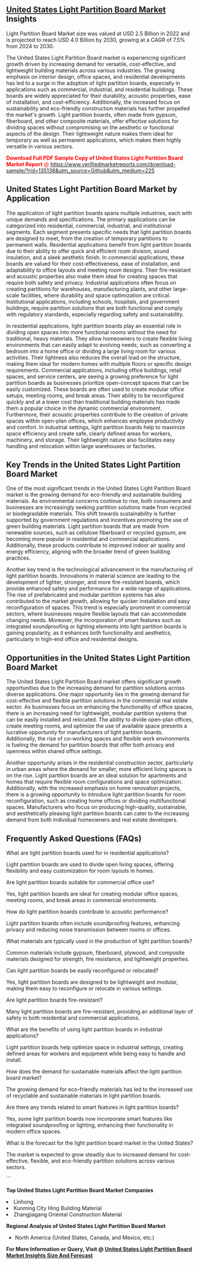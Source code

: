 <h2><a href="https://www.verifiedmarketreports.com/download-sample/?rid=135138&amp;utm_source=Github&amp;utm_medium=225" target="_blank">United States Light Partition Board Market</a> Insights</h2><p>Light Partition Board Market size was valued at USD 2.5 Billion in 2022 and is projected to reach USD 4.0 Billion by 2030, growing at a CAGR of 7.5% from 2024 to 2030.</p><p> <p>The United States Light Partition Board market is experiencing significant growth driven by increasing demand for versatile, cost-effective, and lightweight building materials across various industries. The growing emphasis on interior design, office spaces, and residential developments has led to a surge in the adoption of light partition boards, especially in applications such as commercial, industrial, and residential buildings. These boards are widely appreciated for their durability, acoustic properties, ease of installation, and cost-efficiency. Additionally, the increased focus on sustainability and eco-friendly construction materials has further propelled the market's growth. Light partition boards, often made from gypsum, fiberboard, and other composite materials, offer effective solutions for dividing spaces without compromising on the aesthetic or functional aspects of the design. Their lightweight nature makes them ideal for temporary as well as permanent applications, which makes them highly versatile in various sectors. <p><span class=""><span style="color: #ff0000;"><strong>Download Full PDF Sample Copy of United States Light Partition Board Market Report</strong> @ </span><a href="https://www.verifiedmarketreports.com/download-sample/?rid=135138&amp;utm_source=Github&amp;utm_medium=225" target="_blank">https://www.verifiedmarketreports.com/download-sample/?rid=135138&amp;utm_source=Github&amp;utm_medium=225</a></span></p></p> <h2>United States Light Partition Board Market by Application</h2> <p>The application of light partition boards spans multiple industries, each with unique demands and specifications. The primary applications can be categorized into residential, commercial, industrial, and institutional segments. Each segment presents specific needs that light partition boards are designed to meet, from the creation of temporary partitions to permanent walls. Residential applications benefit from light partition boards due to their ability to offer quick and efficient room division, sound insulation, and a sleek aesthetic finish. In commercial applications, these boards are valued for their cost-effectiveness, ease of installation, and adaptability to office layouts and meeting room designs. Their fire-resistant and acoustic properties also make them ideal for creating spaces that require both safety and privacy. Industrial applications often focus on creating partitions for warehouses, manufacturing plants, and other large-scale facilities, where durability and space optimization are critical. Institutional applications, including schools, hospitals, and government buildings, require partition solutions that are both functional and comply with regulatory standards, especially regarding safety and sustainability. <p>In residential applications, light partition boards play an essential role in dividing open spaces into more functional rooms without the need for traditional, heavy materials. They allow homeowners to create flexible living environments that can easily adapt to evolving needs, such as converting a bedroom into a home office or dividing a large living room for various activities. Their lightness also reduces the overall load on the structure, making them ideal for modern homes with multiple floors or specific design requirements. Commercial applications, including office buildings, retail spaces, and service centers, are seeing a growing preference for light partition boards as businesses prioritize open-concept spaces that can be easily customized. These boards are often used to create modular office setups, meeting rooms, and break areas. Their ability to be reconfigured quickly and at a lower cost than traditional building materials has made them a popular choice in the dynamic commercial environment. Furthermore, their acoustic properties contribute to the creation of private spaces within open-plan offices, which enhances employee productivity and comfort. In industrial settings, light partition boards help to maximize space efficiency and create safe, clearly defined areas for workers, machinery, and storage. Their lightweight nature also facilitates easy handling and relocation within large warehouses or factories. <h2>Key Trends in the United States Light Partition Board Market</h2> <p>One of the most significant trends in the United States Light Partition Board market is the growing demand for eco-friendly and sustainable building materials. As environmental concerns continue to rise, both consumers and businesses are increasingly seeking partition solutions made from recycled or biodegradable materials. This shift towards sustainability is further supported by government regulations and incentives promoting the use of green building materials. Light partition boards that are made from renewable sources, such as cellulose fiberboard or recycled gypsum, are becoming more popular in residential and commercial applications. Additionally, these products contribute to improved indoor air quality and energy efficiency, aligning with the broader trend of green building practices. <p>Another key trend is the technological advancement in the manufacturing of light partition boards. Innovations in material science are leading to the development of lighter, stronger, and more fire-resistant boards, which provide enhanced safety and performance for a wide range of applications. The rise of prefabricated and modular partition systems has also contributed to the market growth, allowing for quicker installation and easy reconfiguration of spaces. This trend is especially prominent in commercial sectors, where businesses require flexible layouts that can accommodate changing needs. Moreover, the incorporation of smart features such as integrated soundproofing or lighting elements into light partition boards is gaining popularity, as it enhances both functionality and aesthetics, particularly in high-end office and residential designs. <h2>Opportunities in the United States Light Partition Board Market</h2> <p>The United States Light Partition Board market offers significant growth opportunities due to the increasing demand for partition solutions across diverse applications. One major opportunity lies in the growing demand for cost-effective and flexible partition solutions in the commercial real estate sector. As businesses focus on enhancing the functionality of office spaces, there is an increasing need for lightweight, modular partition systems that can be easily installed and relocated. The ability to divide open-plan offices, create meeting rooms, and optimize the use of available space presents a lucrative opportunity for manufacturers of light partition boards. Additionally, the rise of co-working spaces and flexible work environments is fueling the demand for partition boards that offer both privacy and openness within shared office settings. <p>Another opportunity arises in the residential construction sector, particularly in urban areas where the demand for smaller, more efficient living spaces is on the rise. Light partition boards are an ideal solution for apartments and homes that require flexible room configurations and space optimization. Additionally, with the increased emphasis on home renovation projects, there is a growing opportunity to introduce light partition boards for room reconfiguration, such as creating home offices or dividing multifunctional spaces. Manufacturers who focus on producing high-quality, sustainable, and aesthetically pleasing light partition boards can cater to the increasing demand from both individual homeowners and real estate developers. <h2>Frequently Asked Questions (FAQs)</h2> <p>What are light partition boards used for in residential applications?</p> <p>Light partition boards are used to divide open living spaces, offering flexibility and easy customization for room layouts in homes.</p> <p>Are light partition boards suitable for commercial office use?</p> <p>Yes, light partition boards are ideal for creating modular office spaces, meeting rooms, and break areas in commercial environments.</p> <p>How do light partition boards contribute to acoustic performance?</p> <p>Light partition boards often include soundproofing features, enhancing privacy and reducing noise transmission between rooms or offices.</p> <p>What materials are typically used in the production of light partition boards?</p> <p>Common materials include gypsum, fiberboard, plywood, and composite materials designed for strength, fire resistance, and lightweight properties.</p> <p>Can light partition boards be easily reconfigured or relocated?</p> <p>Yes, light partition boards are designed to be lightweight and modular, making them easy to reconfigure or relocate in various settings.</p> <p>Are light partition boards fire-resistant?</p> <p>Many light partition boards are fire-resistant, providing an additional layer of safety in both residential and commercial applications.</p> <p>What are the benefits of using light partition boards in industrial applications?</p> <p>Light partition boards help optimize space in industrial settings, creating defined areas for workers and equipment while being easy to handle and install.</p> <p>How does the demand for sustainable materials affect the light partition board market?</p> <p>The growing demand for eco-friendly materials has led to the increased use of recyclable and sustainable materials in light partition boards.</p> <p>Are there any trends related to smart features in light partition boards?</p> <p>Yes, some light partition boards now incorporate smart features like integrated soundproofing or lighting, enhancing their functionality in modern office spaces.</p> <p>What is the forecast for the light partition board market in the United States?</p> <p>The market is expected to grow steadily due to increased demand for cost-effective, flexible, and eco-friendly partition solutions across various sectors.</p> ```</p><p><strong>Top United States Light Partition Board Market Companies</strong></p><div data-test-id=""><p><li>Linhong</li><li> Kunming City Hing Building Material</li><li> Zhangjiagang Oriental Construction Material</li></p><div><strong>Regional Analysis of&nbsp;United States Light Partition Board Market</strong></div><ul><li dir="ltr"><p dir="ltr">North America&nbsp;(United States, Canada, and Mexico, etc.)</p></li></ul><p><strong>For More Information or Query, Visit @&nbsp;</strong><strong><a href="https://www.verifiedmarketreports.com/product/global-light-partition-board-market-report-2019-competitive-landscape-trends-and-opportunities/?utm_source=Github&amp;utm_medium=225" target="_blank">United States Light Partition Board Market Insights Size And Forecast</a></strong></p></div>

